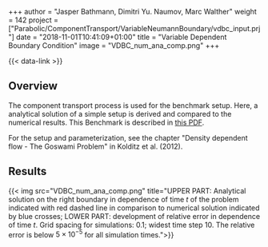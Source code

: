 +++
author = "Jasper Bathmann, Dimitri Yu. Naumov, Marc Walther"
weight = 142
project = ["Parabolic/ComponentTransport/VariableNeumannBoundary/vdbc_input.prj"]
date = "2018-11-01T10:41:09+01:00"
title = "Variable Dependent Boundary Condition"
image = "VDBC_num_ana_comp.png"
+++

{{< data-link >}}

## Overview

The component transport process is used for the benchmark setup. Here, a analytical solution of a simple setup is derived and compared to the numerical results.
This Benchmark is described in [this PDF](HC-VDBCTest.pdf).

For the setup and parameterization, see the chapter "Density dependent flow - The Goswami Problem" in Kolditz et al. (2012).

## Results

{{< img src="VDBC_num_ana_comp.png" title="UPPER PART: Analytical solution on the right boundary in dependence of time $t$ of the problem indicated with red dashed line in comparison to numerical solution indicated by blue crosses; LOWER PART: development of relative error in dependence of time $t$. Grid spacing for simulations: 0.1; widest time step 10. The relative error is below $5 \times 10^{-5}$ for all simulation times.">}}
